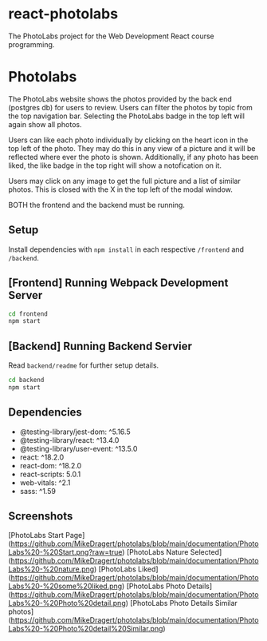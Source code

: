 # react-photolabs
The PhotoLabs project for the Web Development React course programming.

# Photolabs
The PhotoLabs website shows the photos provided by the back end (postgres db) for users to review.  Users can filter the photos by topic from the top navigation bar.  Selecting the PhotoLabs badge in the top left will again show all photos.

Users can like each photo individually by clicking on the heart icon in the top left of the photo.  They may do this in any view of a picture and it will be reflected where ever the photo is shown.  Additionally, if any photo has been liked, the like badge in the top right will show a notofication on it.

Users may click on any image to get the full picture and a list of similar photos.  This is closed with the X in the top left of the modal window.

BOTH the frontend and the backend must be running.

## Setup

Install dependencies with `npm install` in each respective `/frontend` and `/backend`.

## [Frontend] Running Webpack Development Server

```sh
cd frontend
npm start
```

## [Backend] Running Backend Servier

Read `backend/readme` for further setup details.

```sh
cd backend
npm start
```

## Dependencies
- @testing-library/jest-dom: ^5.16.5
- @testing-library/react: ^13.4.0
- @testing-library/user-event: ^13.5.0
- react: ^18.2.0
- react-dom: ^18.2.0
- react-scripts: 5.0.1
- web-vitals: ^2.1
- sass: ^1.59

## Screenshots

[PhotoLabs Start Page] (https://github.com/MikeDragert/photolabs/blob/main/documentation/PhotoLabs%20-%20Start.png?raw=true)
[PhotoLabs Nature Selected] (https://github.com/MikeDragert/photolabs/blob/main/documentation/PhotoLabs%20-%20nature.png)
[PhotoLabs Liked] (https://github.com/MikeDragert/photolabs/blob/main/documentation/PhotoLabs%20-%20some%20liked.png)
[PhotoLabs Photo Details] (https://github.com/MikeDragert/photolabs/blob/main/documentation/PhotoLabs%20-%20Photo%20detail.png)
[PhotoLabs Photo Details Similar photos] (https://github.com/MikeDragert/photolabs/blob/main/documentation/PhotoLabs%20-%20Photo%20detail%20Similar.png)

